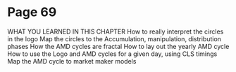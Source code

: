 # Page 69

WHAT YOU LEARNED IN THIS CHAPTER
How to really interpret the circles in the logo
Map the circles to the Accumulation, manipulation,
distribution phases
How the AMD cycles are fractal
How to lay out the yearly AMD cycle
How to use the Logo and AMD cycles for a given day,
using CLS timings
Map the AMD cycle to market maker models